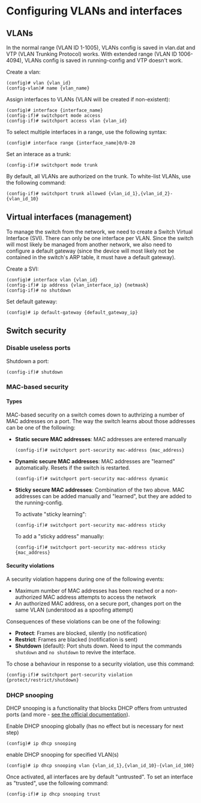 # Configuring VLANs and interfaces

## VLANs

In the normal range (VLAN ID 1-1005), VLANs config is saved in vlan.dat and VTP (VLAN Trunking Protocol) works. With extended range (VLAN ID 1006-4094), VLANs config is saved in running-config and VTP doesn't work.

Create a vlan:
```
(config)# vlan {vlan_id}
(config-vlan)# name {vlan_name}
```

Assign interfaces to VLANs (VLAN will be created if non-existent):
```
(config)# interface {interface_name}
(config-if)# switchport mode access
(config-if)# switchport access vlan {vlan_id}
```

To select multiple interfaces in a range, use the following syntax:
```
(config)# interface range {interface_name}0/0-20
```

Set an interace as a trunk:
```
(config-if)# switchport mode trunk
```

By default, all VLANs are authorized on the trunk. To white-list VLANs, use the following command:
```
(config-if)# switchport trunk allowed {vlan_id_1},{vlan_id_2}-{vlan_id_10}
```

## Virtual interfaces (management)
To manage the switch from the network, we need to create a Switch Virtual Interface (SVI). There can only be one interface per VLAN. Since the switch will most likely be managed from another network, we also need to configure a default gateway (since the device will most likely not be contained in the switch's ARP table, it must have a default gateway).

Create a SVI:
```
(config)# interface vlan {vlan_id}
(config-if)# ip address {vlan_interface_ip} {netmask}
(config-if)# no shutdown
```

Set default gateway:
```
(config)# ip default-gateway {default_gateway_ip}
```

## Switch security

### Disable useless ports

Shutdown a port:
```
(config-if)# shutdown
```

### MAC-based security

#### Types
MAC-based security on a switch comes down to authrizing a number of MAC addresses on a port. The way the switch learns about those addresses can be one of the following:
- **Static secure MAC addresses**: MAC addresses are entered manually
  ```
  (config-if)# switchport port-security mac-address {mac_address}
  ```
- **Dynamic secure MAC addresses**: MAC addresses are "learned" automatically. Resets if the switch is restarted.
  ```
  (config-if)# switchport port-security mac-address dynamic
  ```
- **Sticky secure MAC addresses**: Combination of the two above. MAC addresses can be added manually and "learned", but they are added to the running-config.

  To activate "sticky learning":
  ```
  (config-if)# switchport port-security mac-address sticky
  ```
  To add a "sticky address" manually:
  ```
  (config-if)# switchport port-security mac-address sticky {mac_address}
  ```

#### Security violations
A security violation happens during one of the following events:
- Maximum number of MAC addresses has been reached or a non-authorized MAC address attempts to access the network
- An authorized MAC address, on a secure port, changes port on the same VLAN (understood as a spoofing attempt)

Consequences of these violations can be one of the following:
- **Protect**: Frames are blocked, silently (no notification)
- **Restrict**: Frames are blacked (notification is sent)
- **Shutdown** (default): Port shuts down. Need to input the commands `shutdown` and `no shutdown` to revive the interface.

To chose a behaviour in response to a security violation, use this command:
```
(config-if)# switchport port-security violation {protect/restrict/shutdown}
```

### DHCP snooping
DHCP snooping is a functionality that blocks DHCP offers from untrusted ports (and more - [see the official documentation](https://www.cisco.com/c/en/us/td/docs/switches/datacenter/nexus3000/sw/security/503_u2_2/Cisco_n3k_security_cg_503_u2_2_chapter10.html)).

Enable DHCP snooping globally (has no effect but is necessary for next step)
```
(config)# ip dhcp snooping
```

enable DHCP snooping for specified VLAN(s)
```
(config)# ip dhcp snooping vlan {vlan_id_1},{vlan_id_10}-{vlan_id_100}
```

Once activated, all interfaces are by default "untrusted". To set an interface as "trusted", use the following command:
```
(config-if)# ip dhcp snooping trust
```


